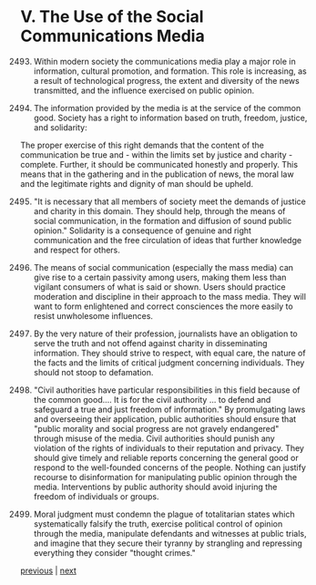 # V. The Use of the Social Communications Media

2493. Within modern society the communications media play a major role in information, cultural promotion, and formation. This role is increasing, as a result of technological progress, the extent and diversity of the news transmitted, and the influence exercised on public opinion.

2494. The information provided by the media is at the service of the common good. Society has a right to information based on truth, freedom, justice, and solidarity:

The proper exercise of this right demands that the content of the communication be true and - within the limits set by justice and charity - complete. Further, it should be communicated honestly and properly. This means that in the gathering and in the publication of news, the moral law and the legitimate rights and dignity of man should be upheld.

2495. "It is necessary that all members of society meet the demands of justice and charity in this domain. They should help, through the means of social communication, in the formation and diffusion of sound public opinion." Solidarity is a consequence of genuine and right communication and the free circulation of ideas that further knowledge and respect for others.

2496. The means of social communication (especially the mass media) can give rise to a certain passivity among users, making them less than vigilant consumers of what is said or shown. Users should practice moderation and discipline in their approach to the mass media. They will want to form enlightened and correct consciences the more easily to resist unwholesome influences.

2497. By the very nature of their profession, journalists have an obligation to serve the truth and not offend against charity in disseminating information. They should strive to respect, with equal care, the nature of the facts and the limits of critical judgment concerning individuals. They should not stoop to defamation.

2498. "Civil authorities have particular responsibilities in this field because of the common good.... It is for the civil authority ... to defend and safeguard a true and just freedom of information." By promulgating laws and overseeing their application, public authorities should ensure that "public morality and social progress are not gravely endangered" through misuse of the media. Civil authorities should punish any violation of the rights of individuals to their reputation and privacy. They should give timely and reliable reports concerning the general good or respond to the well-founded concerns of the people. Nothing can justify recourse to disinformation for manipulating public opinion through the media. Interventions by public authority should avoid injuring the freedom of individuals or groups.

2499. Moral judgment must condemn the plague of totalitarian states which systematically falsify the truth, exercise political control of opinion through the media, manipulate defendants and witnesses at public trials, and imagine that they secure their tyranny by strangling and repressing everything they consider "thought crimes."

[previous](https://github.com/Tenari/non-fiction/blob/master/catechism/__P8L.md) | [next](https://github.com/Tenari/non-fiction/blob/master/catechism/__P8N.md)